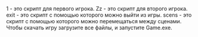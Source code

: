1 - это скрипт для первого игрока.
Zz - это скрипт для второго игрока.
exit - это скрипт с помощью которого можно выйти из игры.
scens - это скрипт с помощью которого можно перемещаться между сценами.
Чтобы скачать игру загрузите все файлы, и запустите Game.exe.
